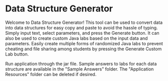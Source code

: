 # Data Structure Generator

Welcome to Data Structure Generator! This tool can be used to convert data into data structures for easy copy and paste 
to avoid the hassle of typing. Simply input text, select parameters, and press the Generate button. It can also be used 
to create custom Java labs based on the input data and parameters. Easily create multiple forms of randomized Java labs 
to prevent cheating and file sharing among students by pressing the Generate Custom Lab button.

Run application through the jar file. Sample answers to labs for each data structure are available in the "Sample Answers" folder. The "Application Resources" folder can be deleted if desired.
